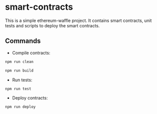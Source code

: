 # smart-contracts

This is a simple ethereum-waffle project. It contains smart contracts, unit tests and scripts to deploy the smart contracts.

## Commands
- Compile contracts:
```bash
npm run clean
```
```bash
npm run build
```
- Run tests:
```bash
npm run test
```
- Deploy contracts:
```bash
npm run deploy
```